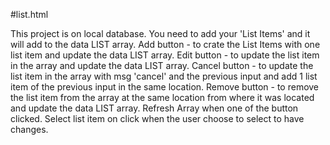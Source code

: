 #list.html

This project is on local database.
You need to add your 'List Items' and it will add to the data LIST array.
Add button - to crate the List Items with one list item and update the data LIST array.
Edit button - to update the list item in the array and update the data LIST array.
Cancel button -  to update the list item in the array with msg 'cancel' and the previous input and add 1 list item of the previous input in the same location.
Remove button - to remove the list item from the array at the same location from where it was located and update the data LIST array. 
Refresh Array when one of the button clicked.
Select list item on click when the user choose to select to have changes. 

